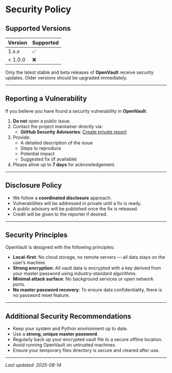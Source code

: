 # Security Policy

## Supported Versions

| Version | Supported          |
| ------- | ------------------ |
| 1.x.x   | :white_check_mark: |
| < 1.0.0 | :x:                |

Only the latest stable and beta releases of **OpenVault** receive security updates. Older versions should be upgraded immediately.

---

## Reporting a Vulnerability

If you believe you have found a security vulnerability in **OpenVault**:

1. **Do not** open a public issue.
2. Contact the project maintainer directly via:
   - **GitHub Security Advisories**: [Create private report](https://github.com/OR-6/OpenVault/security/advisories/new)
3. Provide:
   - A detailed description of the issue
   - Steps to reproduce
   - Potential impact
   - Suggested fix (if available)
4. Please allow up to **7 days** for acknowledgement.

---

## Disclosure Policy

- We follow a **coordinated disclosure** approach.
- Vulnerabilities will be addressed in private until a fix is ready.
- A public advisory will be published once the fix is released.
- Credit will be given to the reporter if desired.

---

## Security Principles

OpenVault is designed with the following principles:

- **Local-first**: No cloud storage, no remote servers — all data stays on the user’s machine.
- **Strong encryption**: All vault data is encrypted with a key derived from your master password using industry-standard algorithms.
- **Minimal attack surface**: No background services or open network ports.
- **No master password recovery**: To ensure data confidentiality, there is no password reset feature.

---

## Additional Security Recommendations

- Keep your system and Python environment up to date.
- Use a **strong, unique master password**.
- Regularly back up your encrypted vault file to a secure offline location.
- Avoid running OpenVault on untrusted machines.
- Ensure your temporary files directory is secure and cleared after use.

---

_Last updated: 2025-08-14_
